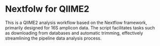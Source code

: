 <h1 class="title">Nextfolw for QIIME2</h1>

This is a QIIME2 analysis workflow based on the Nextflow framework, primarily designed for 16S amplicon data. The script facilitates tasks such as downloading from databases and automatic trimming, effectively streamlining the pipeline data analysis process.
